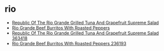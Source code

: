 # rio

 * [Republic Of The Rio Grande Grilled Tuna And Grapefruit Supreme Salad](../../index/r/republic-of-the-rio-grande-grilled-tuna-and-grapefruit-supreme-salad-363418.json)
 * [Rio Grande Beef Burritos With Roasted Peppers](../../index/r/rio-grande-beef-burritos-with-roasted-peppers-236193.json)
 * [Republic Of The Rio Grande Grilled Tuna And Grapefruit Supreme Salad 363418](../../index/r/republic-of-the-rio-grande-grilled-tuna-and-grapefruit-supreme-salad-363418.json)
 * [Rio Grande Beef Burritos With Roasted Peppers 236193](../../index/r/rio-grande-beef-burritos-with-roasted-peppers-236193.json)
